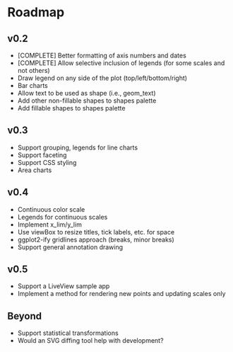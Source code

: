 # Roadmap

## v0.2 
* [COMPLETE] Better formatting of axis numbers and dates
* [COMPLETE] Allow selective inclusion of legends (for some scales and not others)
* Draw legend on any side of the plot (top/left/bottom/right)
* Bar charts
* Allow text to be used as shape (i.e., geom_text)
* Add other non-fillable shapes to shapes palette
* Add fillable shapes to shapes palette

## v0.3 
* Support grouping, legends for line charts
* Support faceting
* Support CSS styling
* Area charts

## v0.4
* Continuous color scale
* Legends for continuous scales
* Implement x_lim/y_lim
* Use viewBox to resize titles, tick labels, etc. for space
* ggplot2-ify gridlines approach (breaks, minor breaks)
* Support general annotation drawing

## v0.5
* Support a LiveView sample app
* Implement a method for rendering new points and updating scales only

## Beyond
* Support statistical transformations
* Would an SVG diffing tool help with development?